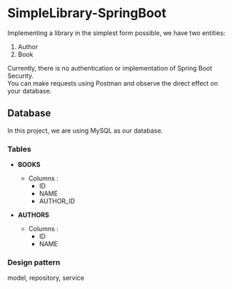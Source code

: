 # SimpleLibrary-SpringBoot
Implementing a library in the simplest form possible, we have two entities:
1. Author
2. Book

Currently, there is no authentication or implementation of Spring Boot Security.<br>
You can make requests using Postman and observe the direct effect on your database.
## Database
In this project, we are using MySQL as our database.
### Tables
- **BOOKS**
  - Columns :
    - ID<br>
    - NAME<br>
    - AUTHOR_ID

- **AUTHORS**
  - Columns :
    - ID<br>
    - NAME<br>

### Design pattern
model, repository, service


